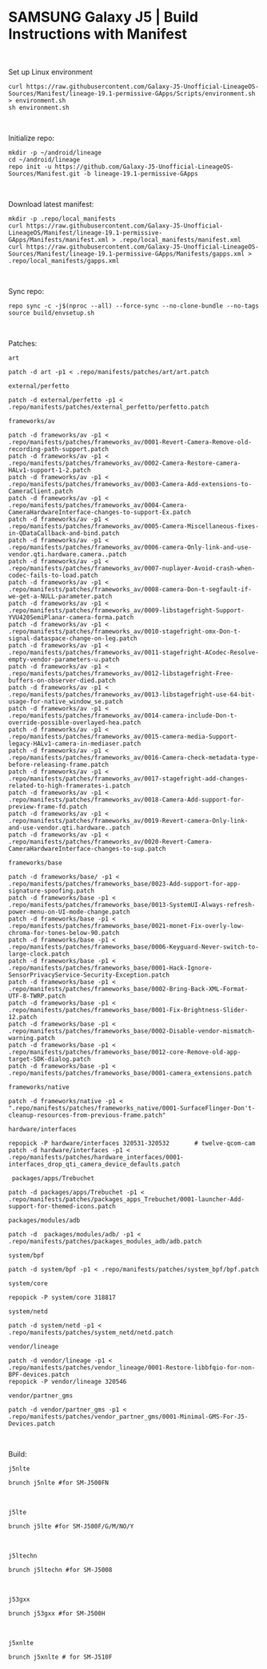 # SAMSUNG Galaxy J5 | Build Instructions with Manifest
<br/>

Set up Linux environment
```
curl https://raw.githubusercontent.com/Galaxy-J5-Unofficial-LineageOS-Sources/Manifest/lineage-19.1-permissive-GApps/Scripts/environment.sh > environment.sh
sh environment.sh
```
<br/>

Initialize repo:
```
mkdir -p ~/android/lineage
cd ~/android/lineage
repo init -u https://github.com/Galaxy-J5-Unofficial-LineageOS-Sources/Manifest.git -b lineage-19.1-permissive-GApps
```
<br/>


Download latest manifest:
```
mkdir -p .repo/local_manifests
curl https://raw.githubusercontent.com/Galaxy-J5-Unofficial-LineageOS/Manifest/lineage-19.1-permissive-GApps/Manifests/manifest.xml > .repo/local_manifests/manifest.xml
curl https://raw.githubusercontent.com/Galaxy-J5-Unofficial-LineageOS-Sources/Manifest/lineage-19.1-permissive-GApps/Manifests/gapps.xml > .repo/local_manifests/gapps.xml
```
<br/>

Sync repo:
```
repo sync -c -j$(nproc --all) --force-sync --no-clone-bundle --no-tags
source build/envsetup.sh
```
<br/>

Patches:

```art```
```
patch -d art -p1 < .repo/manifests/patches/art/art.patch
```

```external/perfetto```
```
patch -d external/perfetto -p1 < .repo/manifests/patches/external_perfetto/perfetto.patch
```

```frameworks/av```
```
patch -d frameworks/av -p1 < .repo/manifests/patches/frameworks_av/0001-Revert-Camera-Remove-old-recording-path-support.patch
patch -d frameworks/av -p1 < .repo/manifests/patches/frameworks_av/0002-Camera-Restore-camera-HALv1-support-1-2.patch
patch -d frameworks/av -p1 < .repo/manifests/patches/frameworks_av/0003-Camera-Add-extensions-to-CameraClient.patch
patch -d frameworks/av -p1 < .repo/manifests/patches/frameworks_av/0004-Camera-CameraHardwareInterface-changes-to-support-Ex.patch
patch -d frameworks/av -p1 < .repo/manifests/patches/frameworks_av/0005-Camera-Miscellaneous-fixes-in-QDataCallback-and-bind.patch
patch -d frameworks/av -p1 < .repo/manifests/patches/frameworks_av/0006-camera-Only-link-and-use-vendor.qti.hardware.camera..patch
patch -d frameworks/av -p1 < .repo/manifests/patches/frameworks_av/0007-nuplayer-Avoid-crash-when-codec-fails-to-load.patch
patch -d frameworks/av -p1 < .repo/manifests/patches/frameworks_av/0008-camera-Don-t-segfault-if-we-get-a-NULL-parameter.patch
patch -d frameworks/av -p1 < .repo/manifests/patches/frameworks_av/0009-libstagefright-Support-YVU420SemiPlanar-camera-forma.patch
patch -d frameworks/av -p1 < .repo/manifests/patches/frameworks_av/0010-stagefright-omx-Don-t-signal-dataspace-change-on-leg.patch
patch -d frameworks/av -p1 < .repo/manifests/patches/frameworks_av/0011-stagefright-ACodec-Resolve-empty-vendor-parameters-u.patch
patch -d frameworks/av -p1 < .repo/manifests/patches/frameworks_av/0012-libstagefright-Free-buffers-on-observer-died.patch
patch -d frameworks/av -p1 < .repo/manifests/patches/frameworks_av/0013-libstagefright-use-64-bit-usage-for-native_window_se.patch
patch -d frameworks/av -p1 < .repo/manifests/patches/frameworks_av/0014-camera-include-Don-t-override-possible-overlayed-hea.patch
patch -d frameworks/av -p1 < .repo/manifests/patches/frameworks_av/0015-camera-media-Support-legacy-HALv1-camera-in-mediaser.patch
patch -d frameworks/av -p1 < .repo/manifests/patches/frameworks_av/0016-Camera-check-metadata-type-before-releasing-frame.patch
patch -d frameworks/av -p1 < .repo/manifests/patches/frameworks_av/0017-stagefright-add-changes-related-to-high-framerates-i.patch
patch -d frameworks/av -p1 < .repo/manifests/patches/frameworks_av/0018-Camera-Add-support-for-preview-frame-fd.patch
patch -d frameworks/av -p1 < .repo/manifests/patches/frameworks_av/0019-Revert-camera-Only-link-and-use-vendor.qti.hardware..patch
patch -d frameworks/av -p1 < .repo/manifests/patches/frameworks_av/0020-Revert-Camera-CameraHardwareInterface-changes-to-sup.patch
```

```frameworks/base```
```
patch -d frameworks/base/ -p1 < .repo/manifests/patches/frameworks_base/0023-Add-support-for-app-signature-spoofing.patch
patch -d frameworks/base -p1 < .repo/manifests/patches/frameworks_base/0013-SystemUI-Always-refresh-power-menu-on-UI-mode-change.patch
patch -d frameworks/base -p1 < .repo/manifests/patches/frameworks_base/0021-monet-Fix-overly-low-chroma-for-tones-below-90.patch
patch -d frameworks/base -p1 < .repo/manifests/patches/frameworks_base/0006-Keyguard-Never-switch-to-large-clock.patch
patch -d frameworks/base -p1 < .repo/manifests/patches/frameworks_base/0001-Hack-Ignore-SensorPrivacyService-Security-Exception.patch
patch -d frameworks/base -p1 < .repo/manifests/patches/frameworks_base/0002-Bring-Back-XML-Format-UTF-8-TWRP.patch
patch -d frameworks/base -p1 < .repo/manifests/patches/frameworks_base/0001-Fix-Brightness-Slider-12.patch
patch -d frameworks/base -p1 < .repo/manifests/patches/frameworks_base/0002-Disable-vendor-mismatch-warning.patch
patch -d frameworks/base -p1 < .repo/manifests/patches/frameworks_base/0012-core-Remove-old-app-target-SDK-dialog.patch
patch -d frameworks/base -p1 < .repo/manifests/patches/frameworks_base/0001-camera_extensions.patch
```

```frameworks/native```
```
patch -d frameworks/native -p1 < ".repo/manifests/patches/frameworks_native/0001-SurfaceFlinger-Don't-cleanup-resources-from-previous-frame.patch"
```

``` hardware/interfaces ```
```
repopick -P hardware/interfaces 320531-320532       # twelve-qcom-cam
patch -d hardware/interfaces -p1 < .repo/manifests/patches/hardware_interfaces/0001-interfaces_drop_qti_camera_device_defaults.patch
```

``` packages/apps/Trebuchet```
```
patch -d packages/apps/Trebuchet -p1 < .repo/manifests/patches/packages_apps_Trebuchet/0001-launcher-Add-support-for-themed-icons.patch
```

```packages/modules/adb```
```
patch -d  packages/modules/adb/ -p1 < .repo/manifests/patches/packages_modules_adb/adb.patch
```

```system/bpf```
```
patch -d system/bpf -p1 < .repo/manifests/patches/system_bpf/bpf.patch
```

```system/core```
```
repopick -P system/core 318817
```

```system/netd```
```
patch -d system/netd -p1 < .repo/manifests/patches/system_netd/netd.patch
```

```vendor/lineage```
```
patch -d vendor/lineage -p1 < .repo/manifests/patches/vendor_lineage/0001-Restore-libbfqio-for-non-BPF-devices.patch
repopick -P vendor/lineage 320546
```

```vendor/partner_gms ```
```
patch -d vendor/partner_gms -p1 < .repo/manifests/patches/vendor_partner_gms/0001-Minimal-GMS-For-J5-Devices.patch
```
<br/>


Build:

```j5nlte```

```
brunch j5nlte #for SM-J500FN
```
<br/>

```j5lte ```

```
brunch j5lte #for SM-J500F/G/M/NO/Y
```
<br/>

```j5ltechn```

```
brunch j5ltechn #for SM-J5008
```
<br/>

```j53gxx```

```
brunch j53gxx #for SM-J500H
```
<br/>

```j5xnlte ```

```
brunch j5xnlte # for SM-J510F
```
<br/>

<br/>
